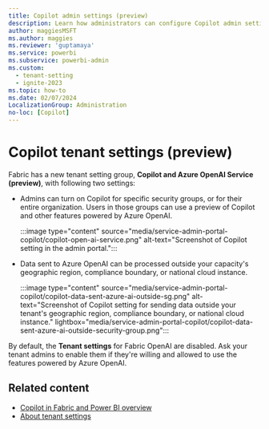 ```yaml
---
title: Copilot admin settings (preview)
description: Learn how administrators can configure Copilot admin settings in Fabric.
author: maggiesMSFT
ms.author: maggies
ms.reviewer: 'guptamaya'
ms.service: powerbi
ms.subservice: powerbi-admin
ms.custom:
  - tenant-setting
  - ignite-2023
ms.topic: how-to
ms.date: 02/07/2024
LocalizationGroup: Administration
no-loc: [Copilot]
---
```


# Copilot tenant settings (preview)

Fabric has a new tenant setting group, **Copilot and Azure OpenAI Service (preview)**, with following two settings:

- Admins can turn on Copilot for specific security groups, or for their entire organization. Users in those groups can use a preview of Copilot and other features powered by Azure OpenAI.

    :::image type="content" source="media/service-admin-portal-copilot/copilot-open-ai-service.png" alt-text="Screenshot of Copilot setting in the admin portal.":::

- Data sent to Azure OpenAI can be processed outside your capacity's geographic region, compliance boundary, or national cloud instance.

    :::image type="content" source="media/service-admin-portal-copilot/copilot-data-sent-azure-ai-outside-sg.png" alt-text="Screenshot of Copilot setting for sending data outside your tenant's geographic region, compliance boundary, or national cloud instance." lightbox="media/service-admin-portal-copilot/copilot-data-sent-azure-ai-outside-security-group.png":::

By default, the **Tenant settings** for Fabric OpenAI are disabled. Ask your tenant admins to enable them if they're willing and allowed to use the features powered by Azure OpenAI.

## Related content

- [Copilot in Fabric and Power BI overview](../get-started/copilot-fabric-overview.md)
- [About tenant settings](about-tenant-settings.md)

